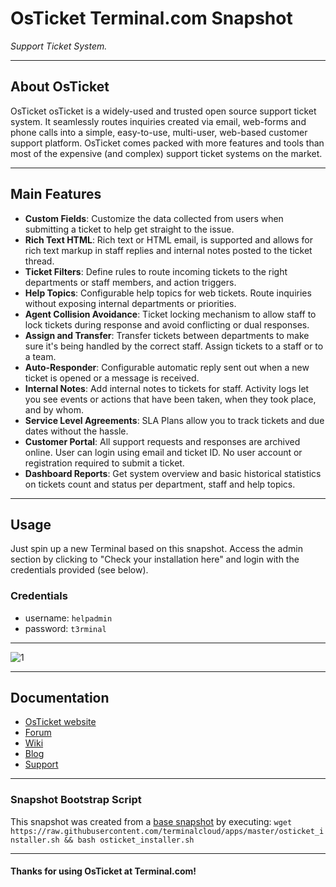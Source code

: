 # **OsTicket** Terminal.com Snapshot

*Support Ticket System.*

---

## About OsTicket

OsTicket osTicket is a widely-used and trusted open source support ticket system. It seamlessly routes inquiries created via email, 
web-forms and phone calls into a simple, easy-to-use, multi-user, web-based customer support platform. 
OsTicket comes packed with more features and tools than most of the expensive (and complex) support ticket systems on the market.

---

## Main Features

- **Custom Fields**: Customize the data collected from users when submitting a ticket to help get straight to the issue.
- **Rich Text HTML**: Rich text or HTML email, is supported and allows for rich text markup in staff replies and internal notes posted to the ticket thread.
- **Ticket Filters**: Define rules to route incoming tickets to the right departments or staff members, and action triggers.
- **Help Topics**: Configurable help topics for web tickets. Route inquiries without exposing internal departments or priorities.
- **Agent Collision Avoidance**: Ticket locking mechanism to allow staff to lock tickets during response and avoid conflicting or dual responses.
- **Assign and Transfer**: Transfer tickets between departments to make sure it's being handled by the correct staff. Assign tickets to a staff or to a team.
- **Auto-Responder**: Configurable automatic reply sent out when a new ticket is opened or a message is received.
- **Internal Notes**: Add internal notes to tickets for staff. Activity logs let you see events or actions that have been taken, when they took place, and by whom.
- **Service Level Agreements**: SLA Plans allow you to track tickets and due dates without the hassle.
- **Customer Portal**: All support requests and responses are archived online. User can login using email and ticket ID. No user account or registration required to submit a ticket.
- **Dashboard Reports**: Get system overview and basic historical statistics on tickets count and status per department, staff and help topics.

---

## Usage

Just spin up a new Terminal based on this snapshot. Access the admin section by clicking to "Check your installation here" and login with the credentials provided (see below).

### Credentials

- username: `helpadmin`
- password: `t3rminal`

---

![1](http://i.imgur.com/w8YD1wd.png)

---

## Documentation

- [OsTicket website](http://osticket.com/)
- [Forum](http://osticket.com/forum)
- [Wiki](http://osticket.com/wiki/)
- [Blog](http://osticket.com/blog)
- [Support](http://osticket.com/support)

---

### Snapshot Bootstrap Script

This snapshot was created from a [base snapshot](https://www.terminal.com/tiny/FzpHiTXG1K) by executing:
`wget https://raw.githubusercontent.com/terminalcloud/apps/master/osticket_installer.sh && bash osticket_installer.sh`

---

#### Thanks for using OsTicket at Terminal.com!
